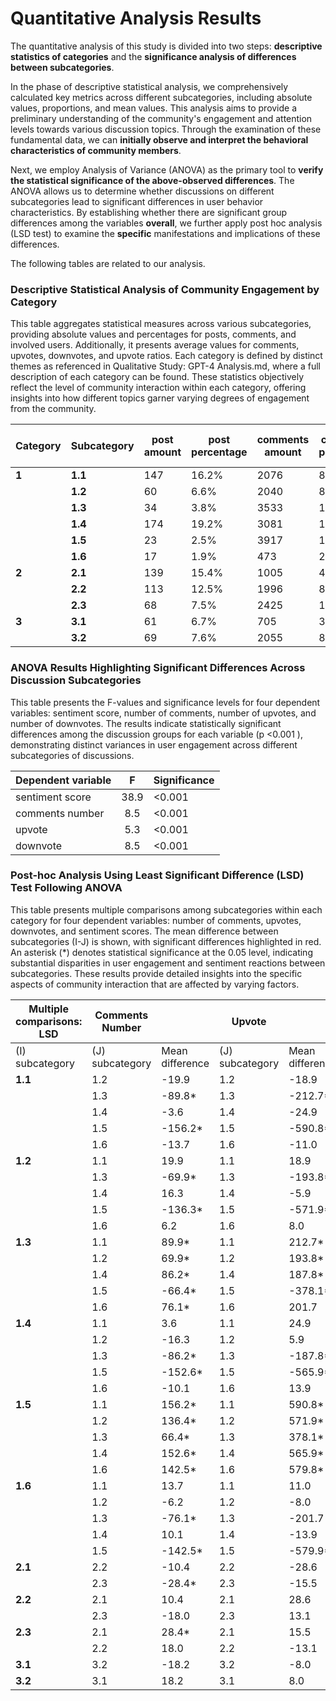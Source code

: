 # Quantitative Analysis Results

The quantitative analysis of this study is divided into two steps: **descriptive statistics of categories** and the **significance analysis of differences between subcategories**.

In the phase of descriptive statistical analysis, we comprehensively calculated key metrics across different subcategories, including absolute values, proportions, and mean values. This analysis aims to provide a preliminary understanding of the community's engagement and attention levels towards various discussion topics. Through the examination of these fundamental data, we can **initially observe and interpret the behavioral characteristics of community members**.

Next, we employ Analysis of Variance (ANOVA) as the primary tool to **verify the statistical significance of the above-observed differences**. The ANOVA allows us to determine whether discussions on different subcategories lead to significant differences in user behavior characteristics. 
By establishing whether there are significant group differences among the variables **overall**, we further apply post hoc analysis (LSD test) to examine the **specific** manifestations and implications of these differences.

The following tables are related to our analysis.


### Descriptive Statistical Analysis of Community Engagement by Category
This table aggregates statistical measures across various subcategories, providing absolute values and percentages for posts, comments, and involved users. Additionally, it presents average values for comments, upvotes, downvotes, and upvote ratios. Each category is defined by distinct themes as referenced in Qualitative Study: GPT-4 Analysis.md, where a full description of each category can be found. These statistics objectively reflect the level of community interaction within each category, offering insights into how different topics garner varying degrees of engagement from the community.

| Category | Subcategory | post amount | post percentage | comments amount | comments percentage | involved users amount | involved users percentage | average comment | average upvote | average upvote ratio | average downvote |
|----------|-------------|-------------|-----------------|-----------------|---------------------|-----------------------|---------------------------|-----------------|----------------|---------------------|------------------|
| **1**    | **1.1**     | 147         | 16.2%           | 2076            | 8.9%                | 298                   | 9.1%                      | 14.1            | 42.5           | 78%                 | 3.8              |
|          | **1.2**     | 60          | 6.6%            | 2040            | 8.8%                | 126                   | 3.9%                      | 34.0            | 61.5           | 77%                 | 5.3              |
|          | **1.3**     | 34          | 3.8%            | 3533            | 15.2%               | 69                    | 2.1%                      | 103.9           | 255.2          | 78%                 | 26.7             |
|          | **1.4**     | 174         | 19.2%           | 3081            | 13.2%               | 388                   | 11.9%                     | 17.7            | 67.4           | 80%                 | 6.0              |
|          | **1.5**     | 23          | 2.5%            | 3917            | 16.8%               | 40                    | 1.2%                      | 170.3           | 633.4          | 77%                 | 49.8             |
|          | **1.6**     | 17          | 1.9%            | 473             | 2.0%                | 35                    | 1.1%                      | 27.8            | 53.5           | 77%                 | 4.0              |
| **2**    | **2.1**     | 139         | 15.4%           | 1005            | 4.3%                | 632                   | 19.4%                     | 7.2             | 21.0           | 77%                 | 2.3              |
|          | **2.2**     | 113         | 12.5%           | 1996            | 8.6%                | 373                   | 11.4%                     | 17.7            | 49.6           | 80%                 | 4.2              |
|          | **2.3**     | 68          | 7.5%            | 2425            | 10.4%               | 104                   | 3.2%                      | 35.7            | 36.5           | 75%                 | 4.8              |
| **3**    | **3.1**     | 61          | 6.7%            | 705             | 3.0%                | 498                   | 15.3%                     | 11.6            | 23.7           | 77%                 | 4.7              |
|          | **3.2**     | 69          | 7.6%            | 2055            | 8.8%                | 701                   | 21.5%                     | 29.8            | 31.7           | 78%                 | 4.9              |



### ANOVA Results Highlighting Significant Differences Across Discussion Subcategories

This table presents the F-values and significance levels for four dependent variables: sentiment score, number of comments, number of upvotes, and number of downvotes. The results indicate statistically significant differences among the discussion groups for each variable (p <0.001  ), demonstrating distinct variances in user engagement across different subcategories of discussions.

| Dependent variable |   F  | Significance   |
|--------------------|:----:|----------------|
| sentiment score    | 38.9 | <0.001         |
| comments number    |  8.5 | <0.001         |
| upvote             |  5.3 | <0.001         |
| downvote           |  8.5 | <0.001         |



### Post-hoc Analysis Using Least Significant Difference (LSD) Test Following ANOVA

This table presents multiple comparisons among subcategories within each category for four dependent variables: number of comments, upvotes, downvotes, and sentiment scores. The mean difference between subcategories (I-J) is shown, with significant differences highlighted in red. An asterisk (*) denotes statistical significance at the 0.05 level, indicating substantial disparities in user engagement and sentiment reactions between subcategories. These results provide detailed insights into the specific aspects of community interaction that are affected by varying factors.

| Multiple comparisons: LSD | Comments Number |  | Upvote |  | Downvote |  | Sentiment Score |  |
|---------------------------|-----------------|-----------------|--------|--------|----------|----------|-----------------|---------|
| (I) subcategory           | (J) subcategory | Mean difference | (J) subcategory | Mean difference | (J) subcategory | Mean difference | (J) subcategory | Mean difference |
| **1.1**                   | 1.2             | -19.9           | 1.2            | -18.9           | 1.2            | -1.5            | 1.2             | 0.1             |
|                           | 1.3             | -89.8*          | 1.3            | -212.7*         | 1.3            | -22.82*         | 1.3             | 1.8*            |
|                           | 1.4             | -3.6            | 1.4            | -24.9           | 1.4            | -2.2            | 1.4             | -0.5*           |
|                           | 1.5             | -156.2*         | 1.5            | -590.8*         | 1.5            | -45.9*          | 1.5             | 1.9*            |
|                           | 1.6             | -13.7           | 1.6            | -11.0           | 1.6            | -0.1            | 1.6             | 1.1*            |
| **1.2**                   | 1.1             | 19.9            | 1.1            | 18.9            | 1.1            | 1.5             | 1.1             | -0.1            |
|                           | 1.3             | -69.9*          | 1.3            | -193.8*         | 1.3            | -21.3*          | 1.3             | 1.7*            |
|                           | 1.4             | 16.3            | 1.4            | -5.9            | 1.4            | -0.7            | 1.4             | -0.6*           |
|                           | 1.5             | -136.3*         | 1.5            | -571.9*         | 1.5            | -44.5*          | 1.5             | 1.8*            |
|                           | 1.6             | 6.2             | 1.6            | 8.0             | 1.6            | 1.4             | 1.6             | 1.0*            |
| **1.3**                   | 1.1             | 89.9*           | 1.1            | 212.7*          | 1.1            | 22.8*           | 1.1             | -1.9*           |
|                           | 1.2             | 69.9*           | 1.2            | 193.8*          | 1.2            | 21.3*           | 1.2             | -1.7*           |
|                           | 1.4             | 86.2*           | 1.4            | 187.8*          | 1.4            | 20.7*           | 1.4             | -2.4*           |
|                           | 1.5             | -66.4*          | 1.5            | -378.1*         | 1.5            | -23.2*          | 1.5             | 0.0             |
|                           | 1.6             | 76.1*           | 1.6            | 201.7           | 1.6            | 22.7*           | 1.6             | -0.7*           |
| **1.4**                   | 1.1             | 3.6             | 1.1            | 24.9            | 1.1            | 2.2             | 1.1             | 0.5*            |
|                           | 1.2             | -16.3           | 1.2            | 5.9             | 1.2            | 0.7             | 1.2             | 0.6*            |
|                           | 1.3             | -86.2*          | 1.3            | -187.8*         | 1.3            | -20.7*          | 1.3             | 2.3*            |
|                           | 1.5             | -152.6*         | 1.5            | -565.9*         | 1.5            | -43.8*          | 1.5             | 2.4*            |
|                           | 1.6             | -10.1           | 1.6            | 13.9            | 1.6            | 2.1             | 1.6             | 1.6*            |
| **1.5**                   | 1.1             | 156.2*          | 1.1            | 590.8*          | 1.1            | 45.9*           | 1.1             | -1.9*           |
|                           | 1.2             | 136.4*          | 1.2            | 571.9*          | 1.2            | 44.5*           | 1.2             | -1.8*           |
|                           | 1.3             | 66.4*           | 1.3            | 378.1*          | 1.3            | 23.2*           | 1.3             | 0.0             |
|                           | 1.4             | 152.6*          | 1.4            | 565.9*          | 1.4            | 43.8*           | 1.4             | -2.4*           |
|                           | 1.6             | 142.5*          | 1.6            | 579.8*          | 1.6            | 45.9*           | 1.6             | -0.8*           |
| **1.6**                   | 1.1             | 13.7            | 1.1            | 11.0            | 1.1            | 0.1             | 1.1             | -1.1*           |
|                           | 1.2             | -6.2            | 1.2            | -8.0            | 1.2            | -1.4            | 1.2             | -1.0*           |
|                           | 1.3             | -76.1*          | 1.3            | -201.7          | 1.3            | -22.7*          | 1.3             | 0.7*            |
|                           | 1.4             | 10.1            | 1.4            | -13.9           | 1.4            | -2.1            | 1.4             | -1.7*           |
|                           | 1.5             | -142.5*         | 1.5            | -579.9*         | 1.5            | -45.9*          | 1.5             | 0.7*            |
| **2.1**                   | 2.2             | -10.4           | 2.2            | -28.6           | 2.2            | -1.9            | 2.2             | -0.2            |
|                           | 2.3             | -28.4*          | 2.3            | -15.5           | 2.3            | -2.5            | 2.3             | 0.5*            |
| **2.2**                   | 2.1             | 10.4            | 2.1            | 28.6            | 2.1            | 1.9             | 2.1             | 0.2             |
|                           | 2.3             | -18.0           | 2.3            | 13.1            | 2.3            | -0.6            | 2.3             | 0.6*            |
| **2.3**                   | 2.1             | 28.4*           | 2.1            | 15.5            | 2.1            | 2.5             | 2.1             | -0.5*           |
|                           | 2.2             | 18.0            | 2.2            | -13.1           | 2.2            | 0.6             | 2.2             | -0.7*           |
| **3.1**                   | 3.2             | -18.2           | 3.2            | -8.0            | 3.2            | -0.2            | 3.2             | 1.4*            |
| **3.2**                   | 3.1             | 18.2            | 3.1            | 8.0             | 3.1            | 0.2             | 3.1             | -1.4*           |
